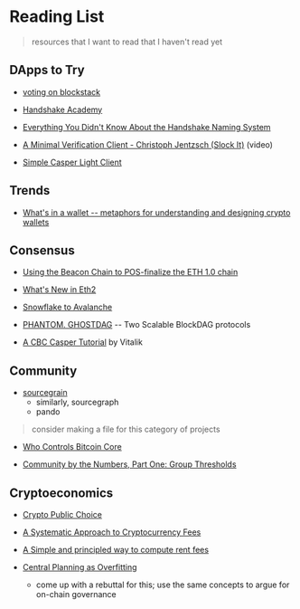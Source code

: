 # Reading List
> resources that I want to read that I haven't read yet

## DApps to Try

* [voting on blockstack](https://vote.blockstack.org/)
* [Handshake Academy](https://handshakeacademy.org/en/)

* [Everything You Didn't Know About the Handshake Naming System](https://hackernoon.com/everything-you-didnt-know-about-the-handshake-naming-system-how-this-blockchain-project-will-483464309f33)

* [A Minimal Verification Client - Christoph Jentzsch (Slock It)](https://www.youtube.com/watch?v=_vodQubed2A) (video)
* [Simple Casper Light Client](https://ethresear.ch/t/simple-casper-light-client/828)

## Trends
* [What's in a wallet -- metaphors for understanding and designing crypto wallets](https://medium.com/ideo-colab/whats-in-a-wallet-e0ba6348d6f1)

## Consensus

* [Using the Beacon Chain to POS-finalize the ETH 1.0 chain](https://ethresear.ch/t/using-the-beacon-chain-to-pos-finalize-the-ethereum-1-0-chain/4521)

* [What's New in Eth2](https://notes.ethereum.org/c/Sk8Zs--CQ/https%3A%2F%2Fbenjaminion.xyz%2Fnewineth2%2F20181210.html)

* [Snowflake to Avalanche](https://ipfs.io/ipfs/QmUy4jh5mGNZvLkjies1RWM4YuvJh5o2FYopNPVYwrRVGV)
* [PHANTOM. GHOSTDAG](https://eprint.iacr.org/2018/104.pdf) -- Two Scalable BlockDAG protocols

* [A CBC Casper Tutorial](https://vitalik.ca/general/2018/12/05/cbc_casper.html) by Vitalik

## Community

* [sourcegrain](https://github.com/sourcegrain/mission)
    * similarly, sourcegraph
    * pando
> consider making a file for this category of projects

* [Who Controls Bitcoin Core](https://medium.com/@lopp/who-controls-bitcoin-core-c55c0af91b8a)

* [Community by the Numbers, Part One: Group Thresholds](http://www.lifewithalacrity.com/2008/09/group-threshold.html)

## Cryptoeconomics

* [Crypto Public Choice](https://papers.ssrn.com/sol3/papers.cfm?abstract_id=3236025)

* [A Systematic Approach to Cryptocurrency Fees](http://fc18.ifca.ai/bitcoin/papers/bitcoin18-final18.pdf)

* [A Simple and principled way to compute rent fees](https://ethresear.ch/t/a-simple-and-principled-way-to-compute-rent-fees/1455)

* [Central Planning as Overfitting](https://radicalxchange.org/blog/posts/2018-11-26-4m9b8b/)
    * come up with a rebuttal for this; use the same concepts to argue for on-chain governance
